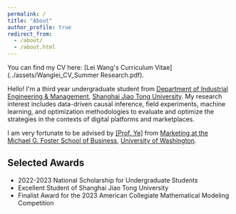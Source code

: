```yaml
---
permalink: /
title: "About"
author_profile: true
redirect_from: 
  - /about/
  - /about.html
---
```


You can find my CV here: [Lei Wang's Curriculum Vitae](../assets/Wanglei_CV_Summer Research.pdf).

Hello! I'm a third year undergraduate student from [Department of Industrial Engineering & Management](https://ieem.sjtu.edu.cn/), [Shanghai Jiao Tong University](https://www.sjtu.edu.cn/). My research interest includes data-driven causal inference, field experiments, machine learning, and optimization methodologies to evaluate and optimize the strategies in the contexts of digital platforms and marketplaces.

I am very fortunate to be advised by [[Prof. Ye]](https://zikunye.com/) from [Marketing at the Michael G. Foster School of Business](https://foster.uw.edu/), [University of Washington](https://www.washington.edu/). 

Selected Awards
------
* 2022-2023 National Scholarship for Undergraduate Students
* Excellent Student of Shanghai Jiao Tong University
* Finalist Award for the 2023 American Collegiate Mathematical Modeling Competition
